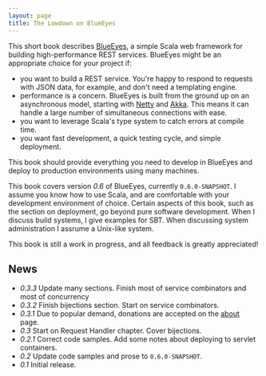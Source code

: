 ```yaml
---
layout: page
title: The Lowdown on BlueEyes
---
```


This short book describes [BlueEyes](https://github.com/jdegoes/blueeyes), a simple Scala web framework for building high-performance REST services. BlueEyes might be an appropriate choice for your project if:

- you want to build a REST service. You're happy to respond to requests with JSON data, for example, and don't need a templating engine.
- performance is a concern. BlueEyes is built from the ground up on an asynchronous model, starting with [Netty](http://www.jboss.org/netty) and [Akka](http://akka.io). This means it can handle a large number of simultaneous connections with ease.
- you want to leverage Scala's type system to catch errors at compile time.
- you want fast development, a quick testing cycle, and simple deployment.

This book should provide everything you need to develop in BlueEyes and deploy to production environments using many machines.

This book covers version *0.6* of BlueEyes, currently `0.6.0-SNAPSHOT`. I assume you know how to use Scala, and are comfortable with your development environment of choice. Certain aspects of this book, such as the section on deployment, go beyond pure software development. When I discuss build systems, I give examples for SBT. When discussing system administration I assrume a Unix-like system.

This book is still a work in progress, and all feedback is greatly appreciated!

## News

- *0.3.3* Update many sections. Finish most of service combinators and most of concurrency
- *0.3.2* Finish bijections section. Start on service combinators.
- *0.3.1* Due to popular demand, donations are accepted on the [about](about.html) page.
- *0.3* Start on Request Handler chapter. Cover bijections.
- *0.2.1* Correct code samples. Add some notes about deploying to servlet containers.
- *0.2* Update code samples and prose to `0.6.0-SNAPSHOT`.
- *0.1* Initial release.
